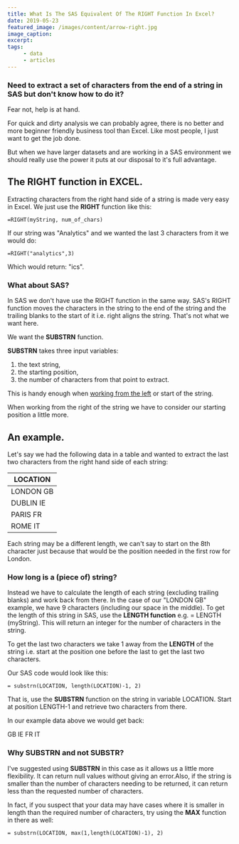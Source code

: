 ```yaml
---
title: What Is The SAS Equivalent Of The RIGHT Function In Excel?
date: 2019-05-23
featured_image: /images/content/arrow-right.jpg
image_caption: 
excerpt: 
tags: 
     - data
     - articles
---
```

### Need to extract a set of characters from the end of a string in SAS but don't know how to do it?

Fear not, help is at hand.

For quick and dirty analysis we can probably agree, there is no better and more beginner friendly business tool than Excel. Like most people, I just want to get the job done.

But when we have larger datasets and are working in a SAS environment we should really use the power it puts at our disposal to it's full advantage.

## The RIGHT function in EXCEL.

Extracting characters from the right hand side of a string is made very easy in Excel. We just use the **RIGHT** function like this:

`
=RIGHT(myString, num_of_chars)
`

If our string was "Analytics" and we wanted the last 3 characters from it we would do:

`
=RIGHT("analytics",3)
`

Which would return: "ics".

### What about SAS?

In SAS we don't have use the RIGHT function in the same way. SAS's RIGHT function moves the characters in the string to the end of the string and the trailing blanks to the start of it i.e. right aligns the string. That's not what we want here.

We want the **SUBSTRN** function.

**SUBSTRN** takes three input variables:

1) the text string, 
2) the starting position, 
3) the number of characters from that point to extract.

This is handy enough when [working from the left](https://alanhylands.com/what-is-the-sas-equivalent-of-the-left-function-in-excel) or start of the string.

When working from the right of the string we have to consider our starting position a little more.

## An example.

Let's say we had the following data in a table and wanted to extract the last two characters from the right hand side of each string:

|LOCATION|
|---|
|LONDON GB|
|DUBLIN IE|
|PARIS FR|
|ROME IT|

Each string may be a different length, we can't say to start on the 8th character just because that would be the position needed in the first row for London.

### How long is a (piece of) string?

Instead we have to calculate the length of each string (excluding trailing blanks) and work back from there. In the case of our "LONDON GB" example, we have 9 characters (including our space in the middle). To get the length of this string in SAS, use the **LENGTH function** e.g. = LENGTH (myString). This will return an integer for the number of characters in the string.

To get the last two characters we take 1 away from the **LENGTH** of the string i.e. start at the position one before the last to get the last two characters.

Our SAS code would look like this:

`
= substrn(LOCATION, length(LOCATION)-1, 2)
`

That is, use the **SUBSTRN** function on the string in variable LOCATION. Start at position LENGTH-1 and retrieve two characters from there.

In our example data above we would get back:

GB
IE
FR
IT

### Why SUBSTRN and not SUBSTR?

I've suggested using **SUBSTRN** in this case as it allows us a little more flexibility. It can return null values without giving an error.Also, if the string is smaller than the number of characters needing to be returned, it can return less than the requested number of characters.

In fact, if you suspect that your data may have cases where it is smaller in length than the required number of characters, try using the **MAX** function in there as well:

`
= substrn(LOCATION, max(1,length(LOCATION)-1), 2)
`